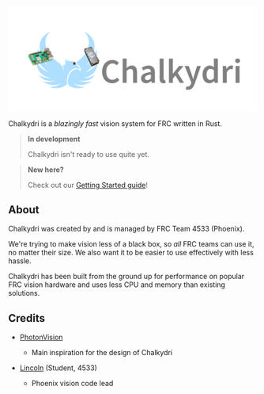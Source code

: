 
![A phoenix with a Pi camera module v3 wide for an eye, wielding a Raspberry Pi 5 and a Coral edge TPU](./banner.png)

Chalkydri is a *blazingly fast* vision system for FRC written in Rust.

 > **In development**
 >
 > Chalkydri isn't ready to use quite yet.

 > **New here?**
 >
 > Check out our [Getting Started guide](./getting_started/index.md)!

## About

Chalkydri was created by and is managed by FRC Team 4533 (Phoenix).

We're trying to make vision less of a black box, so *all* FRC teams can use it, no matter their size.
We also want it to be easier to use effectively with less hassle.

Chalkydri has been built from the ground up for performance on popular FRC vision hardware and uses less CPU and memory than existing solutions.

## Credits

 - [PhotonVision](https://github.com/PhotonVision/photonvision)
   - Main inspiration for the design of Chalkydri

 - [Lincoln](https://github.com/frc4533-lincoln) (Student, 4533)
   - Phoenix vision code lead

